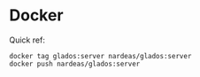 # Docker

Quick ref:

```
docker tag glados:server nardeas/glados:server
docker push nardeas/glados:server
```
